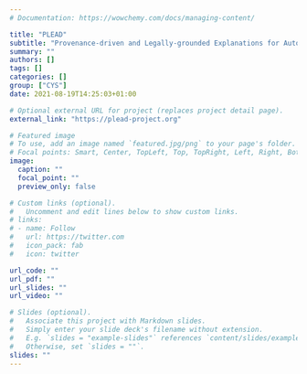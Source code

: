 ```yaml
---
# Documentation: https://wowchemy.com/docs/managing-content/

title: "PLEAD"
subtitle: "Provenance-driven and Legally-grounded Explanations for Automated Decisions"
summary: ""
authors: []
tags: []
categories: []
group: ["CYS"]
date: 2021-08-19T14:25:03+01:00

# Optional external URL for project (replaces project detail page).
external_link: "https://plead-project.org"

# Featured image
# To use, add an image named `featured.jpg/png` to your page's folder.
# Focal points: Smart, Center, TopLeft, Top, TopRight, Left, Right, BottomLeft, Bottom, BottomRight.
image:
  caption: ""
  focal_point: ""
  preview_only: false

# Custom links (optional).
#   Uncomment and edit lines below to show custom links.
# links:
# - name: Follow
#   url: https://twitter.com
#   icon_pack: fab
#   icon: twitter

url_code: ""
url_pdf: ""
url_slides: ""
url_video: ""

# Slides (optional).
#   Associate this project with Markdown slides.
#   Simply enter your slide deck's filename without extension.
#   E.g. `slides = "example-slides"` references `content/slides/example-slides.md`.
#   Otherwise, set `slides = ""`.
slides: ""
---
```

